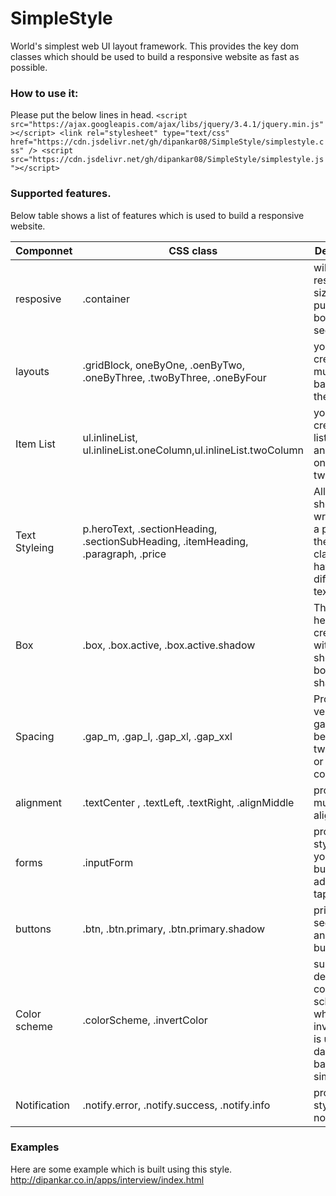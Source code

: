 # SimpleStyle
World's simplest web UI layout framework. This provides the key dom classes which should be used to build a responsive website as fast as possible.

### How to use it:
Please put the below lines in head. 
`
        <script src="https://ajax.googleapis.com/ajax/libs/jquery/3.4.1/jquery.min.js"></script>
        <link rel="stylesheet" type="text/css" href="https://cdn.jsdelivr.net/gh/dipankar08/SimpleStyle/simplestyle.css" />
        <script src="https://cdn.jsdelivr.net/gh/dipankar08/SimpleStyle/simplestyle.js"></script>
`


### Supported features. 
Below table shows a list of features which is used to build a responsive website. 

| Componnet | CSS class | Description
| --- | --- |---|
| resposive  | .container | will proviide resposive size, please put this on body or section. 
| layouts | .gridBlock, oneByOne, .oenByTwo, .oneByThree, .twoByThree, .oneByFour | you can create multiple grid based on the size.
|Item List| ul.inlineList,  ul.inlineList.oneColumn,ul.inlineList.twoColumn | you can create item list using ul and li with onecolumn, two collom|
| Text Styleing| p.heroText, .sectionHeading, .sectionSubHeading, .itemHeading, .paragraph, .price | All the text should be wrapper in a p and use the multiple class to have diffrenet text size.|
| Box | .box, .box.active, .box.active.shadow | This will help you to create box with border, show active box or show shadow |
| Spacing| .gap_m, .gap_l, .gap_xl, .gap_xxl | Provides vertical gapping betweeen two section or components |
| alignment|  .textCenter , .textLeft, .textRight, .alignMiddle | provide multiple text alignment |
| forms | .inputForm| provide styleing for your input builds just adding one tap on top |
| buttons | .btn, .btn.primary, .btn.primary.shadow | primary, secondary and shadow button style |
| Color scheme | .colorScheme, .invertColor | support default blue color schem, where invertColor is used for dardk backgrouds   simple.  |
| Notification | .notify.error, .notify.success, .notify.info | provides the style for noticfication |

### Examples
Here are some example which is built using this style.
http://dipankar.co.in/apps/interview/index.html





